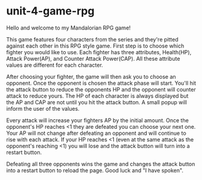 # unit-4-game-rpg

Hello and welcome to my Mandalorian RPG game!

This game features four characters from the series and they're pitted against each other in this RPG style game. First step is to choose which fighter you would like to use. Each fighter has three attributes, Health(HP), Attack Power(AP), and Counter Attack Power(CAP). All these attribute values are different for each character. 

After choosing your fighter, the game will then ask you to choose an opponent. Once the opponent is chosen the attack phase will start. You'll hit the attack button to reduce the opponents HP and the opponent will counter attack to reduce yours. The HP of each character is always displayed but the AP and CAP are not until you hit the attack button. A small popup will inform the user of the values.

Every attack will increase your fighters AP by the initial amount. Once the opponent's HP reaches <1 they are defeated you can choose your next one. Your AP will not change after defeating an opponent and will continue to rise with each attack. If your HP reaches <1 (even at the same attack as the opponent's reaching <1) you will lose and the attack button will turn into a restart button.

Defeating all three opponents wins the game and changes the attack button into a restart button to reload the page. Good luck and "I have spoken".
